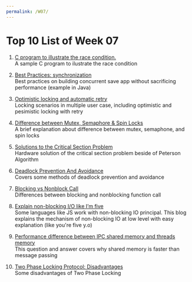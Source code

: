 ```yaml
---
permalink: /W07/
---
```


# Top 10 List of Week 07

1. [C program to illustrate the race condition.](https://educatech.in/c-program-to-illustrate-the-race-condition/)<br>
A sample C program to ilustrate the race condition

2. [Best Practices: synchronization](https://melreams.com/2015/12/java-best-practices-synchronization/)<br>
Best practices on building concurrent save app without sacrificing performance (example in Java)

3. [Optimistic locking and automatic retry](https://enterprisecraftsmanship.com/posts/optimistic-locking-automatic-retry)<br>
Locking scenarios in multiple user case, including optimistic and pesimistic locking with retry

4. [Difference between Mutex, Semaphore & Spin Locks](https://stackoverflow.com/questions/23511058/difference-between-mutex-semaphore-spin-locks)<br>
A brief explanation about difference between mutex, semaphone, and spin locks

5. [Solutions to the Critical Section Problem](http://www2.cs.uregina.ca/~hamilton/courses/330/notes/synchro/node3.html)<br>
Hardware solution of the critical section problem beside of Peterson Algorithm

6. [Deadlock Prevention And Avoidance](https://www.geeksforgeeks.org/deadlock-prevention/)<br>
Covers some methods of deadlock prevention and avoidance

7. [Blocking vs Nonblock Call](https://www.linuxquestions.org/questions/programming-9/c-what%27s-the-difference-between-a-blocking-and-a-non-blocking-call-793677/)<br>
Differences between blocking and nonblocking function call

8. [Explain non-blocking I/O like I’m five](https://blog.codecentric.de/en/2019/04/explain-non-blocking-i-o-like-im-five/)<br>
Some languages like JS work with non-blocking IO principal. This blog explains the mechanism of non-blocking IO at low level with easy explanation (like you're five y.o)

9. [Performance difference between IPC shared memory and threads memory](https://stackoverflow.com/questions/14509662/performance-difference-between-ipc-shared-memory-and-threads-memory)<br>
This question and answer covers why shared memory is faster than message passing

10. [Two Phase Locking Protocol: Disadvantages](https://www.geeksforgeeks.org/two-phase-locking-protocol/)<br>
Some disadvantages of Two Phase Locking
